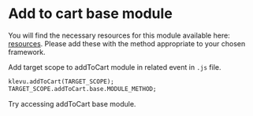 # Add to cart base module

You will find the necessary resources for this module available here:
[resources](/modules/add-to-cart/resources). Please add these with the
method appropriate to your chosen framework. 

Add target scope to addToCart module in related event in `.js` file.

```html
klevu.addToCart(TARGET_SCOPE);
TARGET_SCOPE.addToCart.base.MODULE_METHOD;
```

Try accessing addToCart base module.